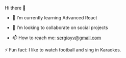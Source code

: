 Hi there 👋

- 🌱 I’m currently learning Advanced React

- 👯 I’m looking to collaborate on social projects

- 📫 How to reach me: sergioyv@gmail.com

⚡ Fun fact: I like to watch football and sing in Karaokes.

<!--
**orlandosyv/orlandosyv** is a ✨ _special_ ✨ repository because its `README.md` (this file) appears on your GitHub profile.

Here are some ideas to get you started:

- 🔭 I’m currently working on ...
- 🌱 I’m currently learning ...
- 👯 I’m looking to collaborate on ...
- 🤔 I’m looking for help with ...
- 💬 Ask me about ...
- 📫 How to reach me: ...
- 😄 Pronouns: ...
- ⚡ Fun fact: ...
-->
